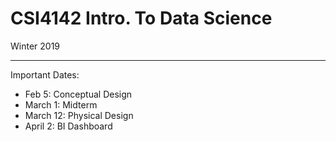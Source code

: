 # CSI4142 Intro. To Data Science

Winter 2019

---------

Important Dates:

- Feb 5: Conceptual Design
- March 1: Midterm
- March 12: Physical Design
- April 2: BI Dashboard

